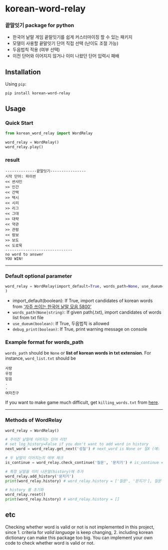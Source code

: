 # korean-word-relay
### 끝말잇기 package for python 
* 한국어 낱말 게임 끝말잇기를 쉽게 커스터마이징 할 수 있는 패키지
* 모델이 사용할 끝말잇기 단어 직접 선택 (난이도 조절 가능)
* 두음법칙 적용 (여부 선택)
* 이전 단어와 이어지지 않거나 이미 나왔던 단어 입력시 패배


## Installation
Using `pip`:
```
pip install korean-word-relay
```

## Usage
### Quick Start
```python
from korean_word_relay import WordRelay

word_relay = WordRelay()
word_relay.play()
```
### result
```
--------------끝말잇기----------------
시작 단어: 파이썬
<< 썬샤인
>> 인간
<< 간택
>> 택시
<< 시리
>> 리그
<< 그대
>> 대략
<< 약관
>> 관람
<< 람보
>> 보도
<< 도로묵
------------------------------
no word to answer
YOU WIN!
```
<hr/>

### Default optional parameter
```python
word_relay = WordRelay(import_default=True, words_path=None, use_dueum=True, debug_print=True):
)
```
- import_default(boolean): If True, import candidates of korean words from ['자주 쓰이는 한국어 낱말 모음 5800'](https://ko.wiktionary.org/wiki/%EB%B6%80%EB%A1%9D:%EC%9E%90%EC%A3%BC_%EC%93%B0%EC%9D%B4%EB%8A%94_%ED%95%9C%EA%B5%AD%EC%96%B4_%EB%82%B1%EB%A7%90_5800)
- `words_path(None|string)`: If given path(.txt), import candidates of words list from txt file
- `use_dueum(boolean)`: If True, 두음법칙 is allowed
- `debug_print(boolean)`: If True, print warning message on console

### Example format for words_path
`words_path` should be `None` or **list of korean words in txt extension**. For instance, `word_list.txt` should be
```
사랑
우정
믿음
.
.
여자친구
```
If you want to make game much difficult, get `killing_words.txt` from [here](https://github.com/5yearsKim/korean_word_relay/blob/main/raw_data/killing_words.txt).

<hr/>

###  Methods of WordRelay

```python
word_relay = WordRelay()

# 주어진 낱말에 이어지는 단어 리턴
# set log_history=False if you don't want to add word in history
next_word = word_relay.get_next('성질') # next_word is None or 질X (예: 질문)

# 두 낱말이 이어지는지 여부 체크
is_continue = word_relay.check_continue('질문', '문지기') # is_continue == True

# 특정 낱말을 이미 나온말(history)에 추가
word_relay.add_history('문지기')
print(word_relay.history) # word_relay.history = ['질문', '문지기'], 질문 was added get_next above

# history 를 초기화
word_relay.reset()
print(word_relay.history) # word_relay.history = []
```

## etc
Checking whether word is valid or not is not implemented in this project, since 1. criteria for *valid language* is keep changing, 2. including korean dictionary can make this package too big. You can implement your own code to check whether word is valid or not.


